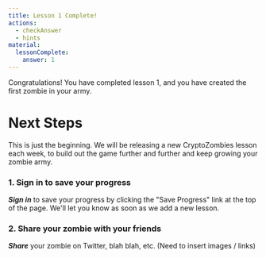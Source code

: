 ```yaml
---
title: Lesson 1 Complete!
actions:
  - checkAnswer
  - hints
material:
  lessonComplete:
    answer: 1
---
```

Congratulations! You have completed lesson 1, and you have created the first zombie in your army.

# Next Steps

This is just the beginning. We will be releasing a new CryptoZombies lesson each week, to build out the game further and further and keep growing your zombie army.

### 1. Sign in to save your progress

***Sign in*** to save your progress by clicking the "Save Progress" link at the top of the page. We'll let you know as soon as we add a new lesson.

### 2. Share your zombie with your friends

***Share*** your zombie on Twitter, blah blah, etc. (Need to insert images / links)